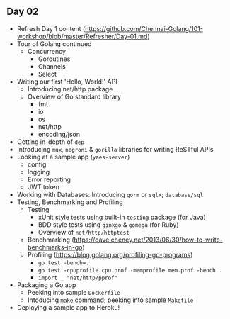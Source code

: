 Day 02
------

- Refresh Day 1 content (https://github.com/Chennai-Golang/101-workshop/blob/master/Refresher/Day-01.md)
- Tour of Golang continued
  - Concurrency
    - Goroutines
    - Channels
    - Select
- Writing our first 'Hello, World!' API
  - Introducing net/http package
  - Overview of Go standard library
    - fmt
    - io
    - os
    - net/http
    - encoding/json
- Getting in-depth of `dep`
- Introducing `mux`, `negroni` & `gorilla` libraries for writing ReSTful APIs
- Looking at a sample app (`yaes-server`)
  - config
  - logging
  - Error reporting
  - JWT token
- Working with Databases: Introducing `gorm` or `sqlx`; `database/sql`
- Testing, Benchmarking and Profiling
  - Testing
    - xUnit style tests using built-in `testing` package (for Java)
    - BDD style tests using `ginkgo` & `gomega` (for Ruby)
    - Overview of `net/http/httptest`
  - Benchmarking (https://dave.cheney.net/2013/06/30/how-to-write-benchmarks-in-go)
  - Profiling (https://blog.golang.org/profiling-go-programs)
    - `go test -bench=.`
    - `go test -cpuprofile cpu.prof -memprofile mem.prof -bench .`
    - `import _ "net/http/pprof"`
- Packaging a Go app
  - Peeking into sample `Dockerfile`
  - Intoducing `make` command; peeking into sample `Makefile`
- Deploying a sample app to Heroku!
